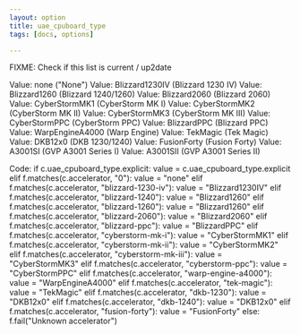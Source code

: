 ```yaml
---
layout: option
title: uae_cpuboard_type
tags: [docs, options]

---
```


FIXME: Check if this list is current / up2date

Value: none ("None")
Value: Blizzard1230IV (Blizzard 1230 IV)
Value: Blizzard1260 (Blizzard 1240/1260)
Value: Blizzard2060 (Blizzard 2060)
Value: CyberStormMK1 (CyberStorm MK I)
Value: CyberStormMK2 (CyberStorm MK II)
Value: CyberStormMK3 (CyberStorm MK III)
Value: CyberStormPPC (CyberStorm PPC)
Value: BlizzardPPC (Blizzard PPC)
Value: WarpEngineA4000 (Warp Engine)
Value: TekMagic (Tek Magic)
Value: DKB12x0 (DKB 1230/1240)
Value: FusionForty (Fusion Forty)
Value: A3001SI (GVP A3001 Series I)
Value: A3001SII (GVP A3001 Series II)

Code:
    if c.uae_cpuboard_type.explicit:
        value = c.uae_cpuboard_type.explicit
    elif f.matches(c.accelerator, "0"):
        value = "none"
    elif f.matches(c.accelerator, "blizzard-1230-iv"):
        value = "Blizzard1230IV"
    elif f.matches(c.accelerator, "blizzard-1240"):
        value = "Blizzard1260"
    elif f.matches(c.accelerator, "blizzard-1260"):
        value = "Blizzard1260"
    elif f.matches(c.accelerator, "blizzard-2060"):
        value = "Blizzard2060"
    elif f.matches(c.accelerator, "blizzard-ppc"):
        value = "BlizzardPPC"
    elif f.matches(c.accelerator, "cyberstorm-mk-i"):
        value = "CyberStormMK1"
    elif f.matches(c.accelerator, "cyberstorm-mk-ii"):
        value = "CyberStormMK2"
    elif f.matches(c.accelerator, "cyberstorm-mk-iii"):
        value = "CyberStormMK3"
    elif f.matches(c.accelerator, "cyberstorm-ppc"):
        value = "CyberStormPPC"
    elif f.matches(c.accelerator, "warp-engine-a4000"):
        value = "WarpEngineA4000"
    elif f.matches(c.accelerator, "tek-magic"):
        value = "TekMagic"
    elif f.matches(c.accelerator, "dkb-1230"):
        value = "DKB12x0"
    elif f.matches(c.accelerator, "dkb-1240"):
        value = "DKB12x0"
    elif f.matches(c.accelerator, "fusion-forty"):
        value = "FusionForty"
    else:
        f.fail("Unknown accelerator")
